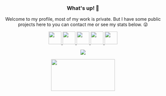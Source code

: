 <div align="center">
  <h3>What's up! 👋</h3>
  <p>Welcome to my profile, most of my work is private. But I have some public projects here to you can contact me or see my stats below. 😜</p>

<html>
<p align="center">
<a href="mailto:itsmat32143-github@gmx.com"><img src="https://image.flaticon.com/icons/svg/356/356043.svg" height="40px" width="40px"/>
<a href="https://bannedapps.uk"><img src="https://logodix.com/logo/68292.png" height="40px" width="40px"/>
<a href="https://twitter.com/itsmat32143"><img src="https://image.flaticon.com/icons/svg/356/356025.svg" height="40px" width="40px"/>
<a href="https://github.com/itsmat32143"><img src="https://image.flaticon.com/icons/svg/25/25231.svg" height="40px" width="40px"/>
<a href="https://www.reddit.com/user/itsmat32143"><img src="https://image.flaticon.com/icons/svg/356/356041.svg" height="40px" width="40px"/>
</html>
<br>
<div> 
<p align = "center">
<img src="https://github-readme-stats.vercel.app/api?username=itsmat32143&show_icons=true"/>
</p>


<p align="center">
<a href="https://itsmat32143.github.io/itsmat32143"><img src="https://mxred.org/wp-content/uploads/2012/12/PayPal-Donate-Button-Transparent-e1496153762702.png" height="100px" width="200px"/></a>




